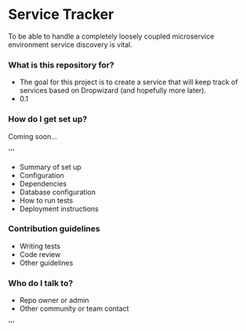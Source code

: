 # Service Tracker #

To be able to handle a completely loosely coupled microservice environment service discovery is vital.

### What is this repository for? ###

* The goal for this project is to create a service that will keep track of services based on Dropwizard (and hopefully more later).
* 0.1

### How do I get set up? ###

Coming soon...

'''
* Summary of set up
* Configuration
* Dependencies
* Database configuration
* How to run tests
* Deployment instructions

### Contribution guidelines ###

* Writing tests
* Code review
* Other guidelines

### Who do I talk to? ###

* Repo owner or admin
* Other community or team contact

'''